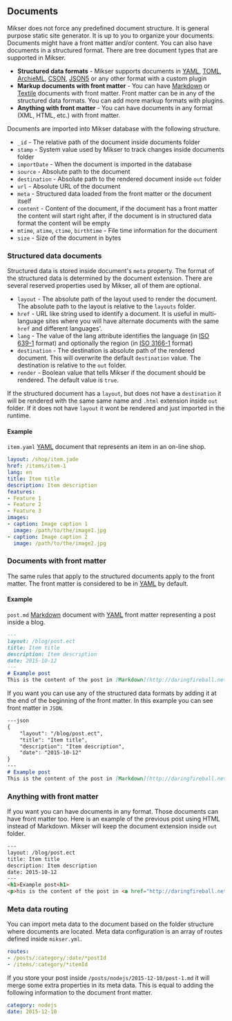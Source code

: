 ## Documents
Mikser does not force any predefined document structure. It is general purpose static site generator. It is up to you to  organize your documents. Documents might have a front matter and/or content. You can also have documents in a structured format. There are tree document types that are supported in Mikser.

* **Structured data formats** - Mikser supports documents in [YAML](http://www.yaml.org/), [TOML](https://github.com/toml-lang/toml), [ArchieML](http://archieml.org/), [CSON](https://github.com/bevry/cson), [JSON5](http://json5.org/) or any other format with a custom plugin
* **Markup documents with front matter** - You can have [Markdown](http://daringfireball.net/projects/markdown/) or [Textile](http://redcloth.org/textile/) documents with front matter. Front matter can be in any of the structured data formats. You can add more markup formats with plugins.
* **Anything with front matter** - You can have documents in any format (XML, HTML, etc.) with front matter.

Documents are imported into Mikser database with the following structure.

* `_id` - The relative path of the document inside documents folder
* `stamp` - System value used by Mikser to track changes inside documents folder
* `importDate`  - When the document is imported in the database
* `source` - Absolute path to the document
* `destination` - Absolute path to the rendered document inside `out` folder
* `url` - Absolute URL of the document
* `meta` - Structured data loaded from the front matter or the document itself
* `content` - Content of the document, if the document has a front matter the content will start right after, if the document is in structured data format the content will be empty
* `mtime`, `atime`, `ctime`, `birthtime` - File time information for the document
* `size` - Size of the document in bytes

### Structured data documents
Structured data is stored inside document's `meta` property. The format of the structured data is determined by the document extension. There are several reserved properties used by Mikser, all of them are optional.

* `layout` - The absolute path of the layout used to render the document. The absolute path to the layout is relative to the `layouts` folder.
* `href` - URL like string used to identify a document. It is useful in multi-language sites where you will have alternate documents with the same `href` and different languages'.
* `lang` - The value of the lang attribute identifies the language (in [ISO 639-1](http://en.wikipedia.org/wiki/List_of_ISO_639-1_codes) format) and optionally the region (in [ISO 3166-1](http://en.wikipedia.org/wiki/ISO_3166-1_alpha-2) format)
* `destination` - The destination is absolute path of the rendered document. This will overwrite the default `destination` value. The destination is relative to the `out` folder.
* `render` - Boolean value that tells Mikser if the document should be rendered. The default value is `true`.

If the structured document has a `layout`, but does not have a `destination` it will be rendered with the same same name and `.html` extension inside `out` folder. If it does not have `layout` it wont be rendered and just imported in the runtime.

#### Example
`item.yaml` [YAML](http://www.yaml.org/) document that represents an item in an on-line shop.

```yaml
layout: /shop/item.jade
href: /items/item-1
lang: en
title: Item title
description: Item description
features:
- Feature 1
- Feature 2
- Feature 3
images:
- caption: Image caption 1
  image: /path/to/the/image1.jpg
- caption: Image caption 2
  image: /path/to/the/image2.jpg
```

### Documents with front matter
The same rules that apply to the structured documents apply to the front matter. The front matter is considered to be in [YAML](http://www.yaml.org/) by default. 

#### Example
`post.md` [Markdown](http://daringfireball.net/projects/markdown/) document with [YAML](http://www.yaml.org/) front matter representing a post inside a blog.

```md
---
layout: /blog/post.ect
title: Item title
description: Item description
date: 2015-10-12
---
# Example post
This is the content of the post in [Markdown](http://daringfireball.net/projects/markdown/).
```

If you want you can use any of the structured data formats by adding it at the end of the beginning of the front matter. In this example you can see front matter in `JSON`.

```md
---json
{
	"layout": "/blog/post.ect",
	"title": "Item title",
	"description": "Item description",
	"date": "2015-10-12"
}
---
# Example post
This is the content of the post in [Markdown](http://daringfireball.net/projects/markdown/).
```

### Anything with front matter
If you want you can have documents in any format. Those documents can have front matter too. Here is an example of the previous post using HTML instead of Markdown. Mikser will keep the document extension inside `out` folder.

```html
---
layout: /blog/post.ect
title: Item title
description: Item description
date: 2015-10-12
---
<h1>Example post<h1>
<p>his is the content of the post in <a href="http://daringfireball.net/projects/markdown/">Markdown<a/>.
```

### Meta data routing
You can import meta data to the document based on the folder structure where documents are located. Meta data configuration is an array of routes defined inside `mikser.yml`.

```yaml
routes:
- /posts/:category/:date/*postId
- /items/:category/*itemId
```

If you store your post inside `/posts/nodejs/2015-12-10/post-1.md` it will merge some extra properties in its meta data. This is equal to adding the following information to the document front matter.

```yaml
category: nodejs
date: 2015-12-10
```
